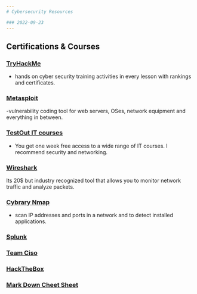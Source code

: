 ```yaml
---
# Cybersecurity Resources

### 2022-09-23
---
```

## Certifications & Courses

### [TryHackMe](https://tryhackme.com/) 
- hands on cyber security training activities in every lesson with rankings and certificates. 

### [Metasploit](https://www.offensive-security.com/metasploit-unleashed/)
-vulnerability coding tool for web servers, OSes, network equipment and everything in between.

### [TestOut IT courses](https://testoutce.com/products/library-suite-monthly)

- You get one week free access to a wide range of IT courses. I recommend security and networking. 

### [Wireshark](https://www.udemy.com/course/wireshark/)

Its 20$ but industry recognized tool that allows you to monitor network traffic and analyze packets. 

### [Cybrary Nmap](https://www.cybrary.it/course/nmap/)

- scan IP addresses and ports in a network and to detect installed applications. 

### [Splunk](https://www.splunk.com/en_us/training/free-courses/overview.html)

### [Team Ciso](https://teamciso.com/)

### [HackTheBox](https://www.hackthebox.com/)

### [Mark Down Cheet Sheet](https://www.markdownguide.org/cheat-sheet/#basic-syntax)
